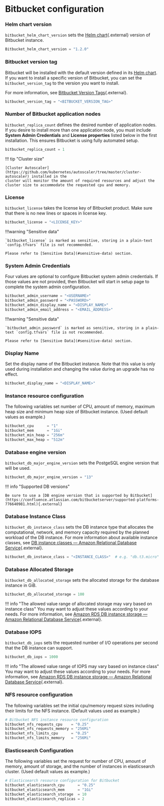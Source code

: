 # Bitbucket configuration

### Helm chart version

`bitbucket_helm_chart_version` sets the [Helm chart](https://github.com/atlassian/data-center-helm-charts){.external} version of Bitbucket instance.

```terraform
Bitbucket_helm_chart_version = "1.2.0"
```

### Bitbucket version tag

Bitbucket will be installed with the default version defined in its [Helm chart](https://github.com/atlassian/data-center-helm-charts/blob/7e7897dda093b174ce66b4294b0783663a4eddaf/src/main/charts/bamboo/Chart.yaml#L6). If you want to install a specific version of Bitbucket, you can set the `bitbucket_version_tag` to the version you want to install.

For more information, see [Bitbucket Version Tags](https://hub.docker.com/r/atlassian/bitbucket/tags){.external}.

```terraform
bitbucket_version_tag = "<BITBUCKET_VERSION_TAG>"
```

### Number of Bitbucket application nodes

`bitbucket_replica_count` defines the desired number of application nodes. If you desire to install more than one 
application node, you must include **System Admin Credentials** and **License properties** listed below in the first installation.
This ensures Bitbucket is using fully automated setup.

```terraform
bitbucket_replica_count = 1
```

!!! tip "Cluster size"

    [Cluster Autoscaler](https://github.com/kubernetes/autoscaler/tree/master/cluster-autoscaler) installed in the 
    cluster will monitor the amount of required resources and adjust the cluster size to accommodate the requested cpu and memory.

### License

`bitbucket_license` takes the license key of Bitbucket product. Make sure that there is no new lines or spaces in license key.

```terraform
bitbucket_license = "<LICENSE_KEY>"
```

!!!warning "Sensitive data"

    `bitbucket_license` is marked as sensitive, storing in a plain-text `config.tfvars` file is not recommended. 

    Please refer to [Sensitive Data](#sensitive-data) section.

### System Admin Credentials 

Four values are optional to configure Bitbucket system admin credentials. If those values are not provided, then Bitbucket will start in setup page to complete the system admin configuration.

```terraform
bitbucket_admin_username = "<USERNAME>"
bitbucket_admin_password = "<PASSWORD>"
bitbucket_admin_display_name = "<DISPLAY_NAME>"
bitbucket_admin_email_address = "<EMAIL_ADDRESS>"
```

!!!warning "Sensitive data"

    `bitbucket_admin_password` is marked as sensitive, storing in a plain-text `config.tfvars` file is not recommended.

    Please refer to [Sensitive Data](#sensitive-data) section.

### Display Name
Set the display name of the Bitbucket instance. Note that this value is only used during installation and changing the value during an upgrade has no effect.

```terraform
bitbucket_display_name = "<DISPLAY_NAME>"
```

### Instance resource configuration

The following variables set number of CPU, amount of memory, maximum heap size and minimum heap size of Bitbucket instance. (Used default values as example.)

```terraform
bitbucket_cpu      = "1"
bitbucket_mem      = "1Gi"
bitbucket_min_heap = "256m"
bitbucket_max_heap = "512m"
```

### Database engine version

`bitbucket_db_major_engine_version` sets the PostgeSQL engine version that will be used.

```terraform
bitbucket_db_major_engine_version = "13" 
```

!!! info "Supported DB versions"

    Be sure to use a [DB engine version that is supported by Bitbucket](https://confluence.atlassian.com/bitbucketserver/supported-platforms-776640981.html){.external} 

### Database Instance Class

`bitbucket_db_instance_class` sets the DB instance type that allocates the computational, network, and memory capacity required by the planned workload of the DB instance. For more information about available instance classes, see [DB instance classes — Amazon Relational Database Service](https://docs.aws.amazon.com/AmazonRDS/latest/UserGuide/Concepts.DBInstanceClass.html){.external}.

```terraform
bitbucket_db_instance_class = "<INSTANCE_CLASS>"  # e.g. "db.t3.micro"
```

### Database Allocated Storage

`bitbucket_db_allocated_storage` sets the allocated storage for the database instance in GiB.

```terraform
bitbucket_db_allocated_storage = 100 
```

!!! info "The allowed value range of allocated storage may vary based on instance class"
You may want to adjust these values according to your needs. For more information, see [Amazon RDS DB instance storage — Amazon Relational Database Service](https://docs.aws.amazon.com/AmazonRDS/latest/UserGuide/CHAP_Storage.html){.external}.

### Database IOPS

`bitbucket_db_iops` sets the requested number of I/O operations per second that the DB instance can support.

```terraform
bitbucket_db_iops = 1000
```

!!! info "The allowed value range of IOPS may vary based on instance class"
You may want to adjust these values according to your needs. For more information, see [Amazon RDS DB instance storage — Amazon Relational Database Service](https://docs.aws.amazon.com/AmazonRDS/latest/UserGuide/CHAP_Storage.html){.external}.

### NFS resource configuration

The following variables set the initial cpu/memory request sizes including their limits for the NFS instance. (Default values used as example.)



```terraform
# Bitbucket NFS instance resource configuration
bitbucket_nfs_requests_cpu    = "0.25"
bitbucket_nfs_requests_memory = "256Mi"
bitbucket_nfs_limits_cpu      = "0.25"
bitbucket_nfs_limits_memory   = "256Mi"
```

### Elasticsearch Configuration

The following variables set the request for number of CPU, amount of memory, amount of storage, and the number of instances in elasticsearch cluster. (Used default values as example.)

```terraform
# Elasticsearch resource configuration for Bitbucket
bitbucket_elasticsearch_cpu      = "0.25"
bitbucket_elasticsearch_mem      = "1Gi"
bitbucket_elasticsearch_storage  = 10
bitbucket_elasticsearch_replicas = 2
```
